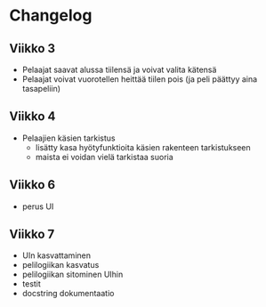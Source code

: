 # Changelog

## Viikko 3

- Pelaajat saavat alussa tiilensä ja voivat valita kätensä
- Pelaajat voivat vuorotellen heittää tiilen pois (ja peli päättyy aina tasapeliin)

## Viikko 4
- Pelaajien käsien tarkistus
    - lisätty kasa hyötyfunktioita käsien rakenteen tarkistukseen
    - maista ei voidan vielä tarkistaa suoria

## Viikko 6
- perus UI

## Viikko 7
- UIn kasvattaminen
- pelilogiikan kasvatus
- pelilogiikan sitominen UIhin
- testit
- docstring dokumentaatio
